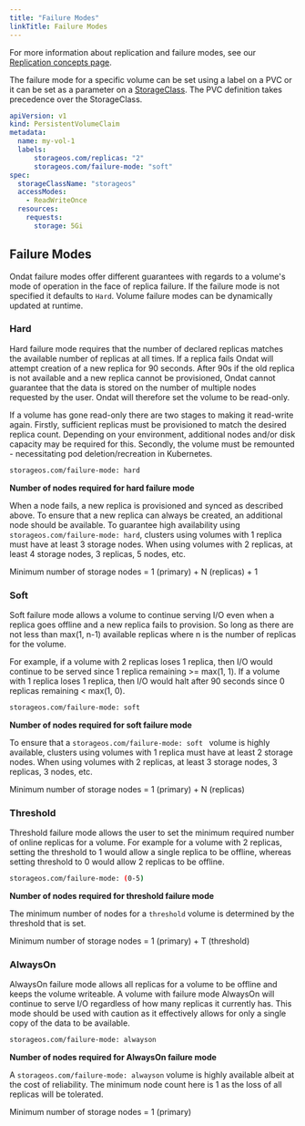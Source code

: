 ```yaml
---
title: "Failure Modes"
linkTitle: Failure Modes
---
```


For more information about replication and failure modes, see our
[Replication concepts page](/docs/concepts/replication).

The failure mode for a specific volume can be set using a label on a PVC or it
can be set as a parameter on a [StorageClass](/docs/operations/storageclasses). The PVC definition takes precedence over
the StorageClass.

```yaml
apiVersion: v1
kind: PersistentVolumeClaim
metadata:
  name: my-vol-1
  labels:
      storageos.com/replicas: "2"
      storageos.com/failure-mode: "soft"
spec:
  storageClassName: "storageos"
  accessModes:
    - ReadWriteOnce
  resources:
    requests:
      storage: 5Gi
```

## Failure Modes

Ondat failure modes offer different guarantees with regards to a volume's
mode of operation in the face of replica failure. If the failure mode is not
specified it defaults to `Hard`. Volume failure modes can be dynamically
updated at runtime.

### Hard

Hard failure mode requires that the number of declared replicas matches the
available number of replicas at all times. If a replica fails Ondat will
attempt creation of a new replica for 90 seconds. After 90s if the old replica
is not available and a new replica cannot be provisioned, Ondat cannot
guarantee that the data is stored on the number of multiple nodes requested by
the user. Ondat will therefore set the volume to be read-only.

If a volume has gone read-only there are two stages to making it read-write
again. Firstly, sufficient replicas must be provisioned to match the desired
replica count. Depending on your environment, additional nodes and/or disk
capacity may be required for this. Secondly, the volume must be remounted -
necessitating pod deletion/recreation in Kubernetes.

```bash
storageos.com/failure-mode: hard
```

**Number of nodes required for hard failure mode**

When a node fails, a new replica is provisioned and synced as described above.
To ensure that a new replica can always be created, an additional node should
be available. To guarantee high availability using `storageos.com/failure-mode:
hard`, clusters using volumes with 1 replica must have at least 3 storage
nodes. When using volumes with 2 replicas, at least 4 storage nodes, 3
replicas, 5 nodes, etc.

Minimum number of storage nodes = 1 (primary) + N (replicas) + 1

### Soft

Soft failure mode allows a volume to continue serving I/O even when a replica
goes offline and a new replica fails to provision. So long as there are not
less than max(1,  n-1) available replicas where n is the number of replicas for
the volume.

For example, if a volume with 2 replicas loses 1 replica, then I/O would
continue to be served since 1 replica remaining >= max(1, 1). If a volume with
1 replica loses 1 replica, then I/O would halt after 90 seconds since 0
replicas remaining < max(1, 0).

```bash
storageos.com/failure-mode: soft
```

**Number of nodes required for soft failure mode**

To ensure that a `storageos.com/failure-mode: soft
` volume is highly available, clusters using volumes with 1 replica must have at
least 2 storage nodes. When using volumes with 2 replicas, at least 3 storage
nodes, 3 replicas, 3 nodes, etc.

Minimum number of storage nodes = 1 (primary) + N (replicas)

### Threshold

Threshold failure mode allows the user to set the minimum required number of
online replicas for a volume. For example for a volume with 2 replicas, setting
the threshold to 1 would allow a single replica to be offline, whereas setting
threshold to 0 would allow 2 replicas to be offline.

```bash
storageos.com/failure-mode: (0-5)
```

**Number of nodes required for threshold failure mode**

The minimum number of nodes for a `threshold` volume is determined by the
threshold that is set.

Minimum number of storage nodes = 1 (primary) + T (threshold)

### AlwaysOn

AlwaysOn failure mode allows all replicas for a volume to be offline and keeps
the volume writeable. A volume with failure mode AlwaysOn will continue to
serve I/O regardless of how many replicas it currently has. This mode should be
used with caution as it effectively allows for only a single copy of the data
to be available.

```bash
storageos.com/failure-mode: alwayson
```

**Number of nodes required for AlwaysOn failure mode**

A `storageos.com/failure-mode: alwayson` volume is highly available albeit at
the cost of reliability. The minimum node count here is 1 as the loss of all
replicas will be tolerated.

Minimum number of storage nodes = 1 (primary)
